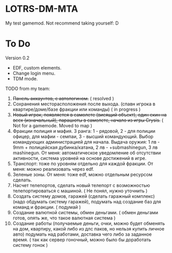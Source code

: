 LOTRS-DM-MTA
==============

My test gamemod. Not recommend taking yourself: D

To Do
==============
Version 0.2
* EDF, custom elements.
* Change login menu.
* TDM mode.

TODO from my team:

1. ~~Панель аккаунтов, с автологином.~~ ( resolved )
2. Сохранения месторасположения после выхода. (спавн игрока в квартире/доме/базе фракции или команды) ( in progress )
3. ~~Новый игрок, появляется в самолете (висящий объект), один скин на всех (изначальный), парашюты в самолете, начало из игры Crysis.~~ ( Not for a gamemode. Moved to map )
4. Фракции полиция и мафия. 3 ранга: 1 - рядовой, 2 - для полиции офицер, для мафии - семпаи, 3 - высший командующий. Выбор командующих администрацией для начала. Выдача оружия: 1 лв - 9mm + полицейская дубинка/катана, 2 лв - +submashinegun, 3 лв mashinegun. От меня: автоматическое уведомление об отсутствии активности, система уровней на основе достижений в игре.
5. Транспорт: тоже по уровням отдельно для каждой фракции. От меня: можно реализовать через edf.
6. Зеленые зоны. От меня: тоже edf, можно отдельным ресурсом сделать.
7. Насчет телепортов, сделать новый телепорт с возможностью телепортироваться с машиной. ( Не понял, нужно уточнить )
8. Создать систему домов, гаражей (сделать гаражный комплекс) (надо обдумать систему гаражей), подумать над создание баз для команд и фракции. ( подумай )
9. Создание валютной системы, обмен деньгами. ( обмен деньгами готов, опять же, что такое валютная система )
10. Создание работы (получаемые деньги, очки, можно будет обменять на дом, квартиру, какой либо из длс паков, но нельзя купить личное авто) подумать над работами, доставка чего либо за заданное время. ( так как сервер гоночный, можно было бы доработать систему гонок )
